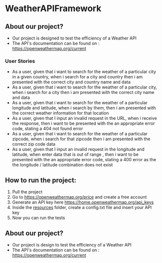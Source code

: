 # WeatherAPIFramework

## About our project?
- Our project is designed to test the efficiency of a Weather API
- The API's documentation can be found on : https://openweathermap.org/current



### User Stories


- As a user, given that i want to search for the weather of a particular city in a given country, when i search for a city  and country then i am presented with the correct city and country name and data
- As a user, given that i want to search for the weather of a particular city, when i search for a city then i am presented with the correct city name and data
- As a user, given that i want to search for the weather of a particular longitude and latitude, when i search by them, then i am presented with the correct weather information for that location
- As a user, given that I input an invalid request in the URL, when i receive the response,   then i want to be presented with the an appropriate error code, stating a 404 not found error
- As a user, given that i want to search for the weather of a particular zipcode, when i search for that zipcode then i am presented with the correct zip code data
- As a user, given that I input an invalid request in the longitude and latitude, when enter data that is out of range , then i want to be presented with the an appropriate error code, stating a 400 error as the the longitude / latitude combination does not exist


## How to run the project:
1. Pull the project 
2. Go to https://openweathermap.org/price and create a free account 
3. Generate an API key here https://home.openweathermap.org/api_keys
4. Inside the [resources](https://github.com/GVN07/WeatherAPIFramework/tree/dev/WeatherAPI/src/resources) folder, create a config.txt file and insert your API key
5. Now you can run the tests


## About our project?
- Our project is design to test the efficiency of a Weather API
- The API's documentation can be found on : https://openweathermap.org/current

